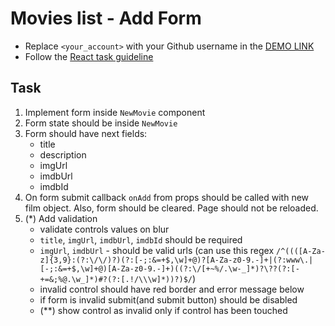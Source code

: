 # Movies list - Add Form
- Replace `<your_account>` with your Github username in the
  [DEMO LINK](https://VinnieJ-2k20.github.io/react_movies-list-add-form/)
- Follow the [React task guideline](https://github.com/mate-academy/react_task-guideline#react-tasks-guideline)

## Task
1. Implement form inside `NewMovie` component
1. Form state should be inside `NewMovie`
1. Form should have next fields:
    - title
    - description
    - imgUrl
    - imdbUrl
    - imdbId
1. On form submit callback `onAdd` from props should be called with new film object.
  Also, form should be cleared. Page should not be reloaded.
1. (\*) Add validation
    - validate controls values on blur
    - `title`, `imgUrl`, `imdbUrl`, `imdbId` should be required
    - `imgUrl`, `imdbUrl` - should be valid urls (can use this regex `/^((([A-Za-z]{3,9}:(?:\/\/)?)(?:[-;:&=+$,\w]+@)?[A-Za-z0-9.-]+|(?:www\.|[-;:&=+$,\w]+@)[A-Za-z0-9.-]+)((?:\/[+~%/.\w-_]*)?\??(?:[-+=&;%@.\w_]*)#?(?:[.!/\\\w]*))?)$/`)
    - invalid control should have red border and error message below
    - if form is invalid submit(and submit button) should be disabled
    - (\*\*) show control as invalid only if control has been touched
